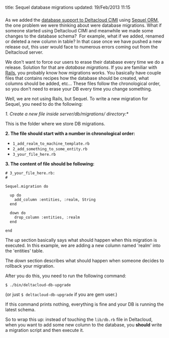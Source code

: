 title: Sequel database migrations
updated: 19/Feb/2013 11:15
###

As we added the [database support to Deltacloud
CIMI](http://mfojtik.im/how-we-start-using-database-in-deltacloud) using [Sequel
ORM](http://sequel.rubyforge.org/), the one problem we were thinking about were database migrations.
What if someone started using Deltacloud CIMI and meanwhile we made some changes
to the database schema?  For example, what if we added, renamed or deleted a new column in table?
In that case once we have pushed a new release out, this user would face to numerous
errors coming out from the Deltacloud server.

We don't want to force our users to erase their database every time we do a release.
Solution for that are *database migrations*. If you are familiar with
[Rails](http://guides.rubyonrails.org/migrations.html), you probably know how
migrations works. You basically have couple files that contains recipes how
the database should be created, what columns should be added, etc...
These files follow the chronological order, so you don't need to erase your DB
every time you change something.

Well, we are not using Rails, but Sequel. To write a new migration for Sequel,
you need to do the following:

**1. Create a new file inside server/db/migrations/* directory:**

This is the folder where we store DB migrations.

**2. The file should start with a number in chronological order:**

* `1_add_realm_to_machine_template.rb`
* `2_add_something_to_some_entity.rb`
* `3_your_file_here.rb`

**3. The content of file should be following:**

    # 3_your_file_here.rb:
    #

    Sequel.migration do

      up do
        add_column :entities, :realm, String
      end

      down do
        drop_column :entities, :realm
      end

    end

The *up* section basically says what should happen when this migration is
executed. In this example, we are adding a new column named 'realm' into the
'entities' table.

The *down* section describes what should happen when someone decides to
rollback your migration.

After you do this, you need to run the following command:

    $ ./bin/deltacloud-db-upgrade

(or just `$ deltacloud-db-upgrade` if you are gem user.)

If this command prints nothing, everything is fine and your DB is running
the latest schema.

So to wrap this up: instead of touching the `lib/db.rb` file in Deltacloud, when
you want to add some new column to the database, you **should** write a migration
script and then execute it.
